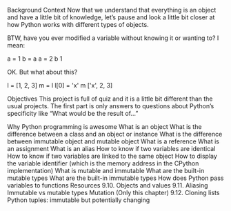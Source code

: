 Background Context
Now that we understand that everything is an object and have a little bit of knowledge, let’s pause and look a little bit closer at how Python works with different types of objects.

BTW, have you ever modified a variable without knowing it or wanting to? I mean:

a = 1 b = a a = 2 b 1

OK. But what about this?

l = [1, 2, 3] m = l l[0] = 'x' m ['x', 2, 3]

Objectives
This project is full of quiz and it is a little bit different than the usual projects. The first part is only answers to questions about Python’s specificity like “What would be the result of…”

Why Python programming is awesome
What is an object
What is the difference between a class and an object or instance
What is the difference between immutable object and mutable object
What is a reference
What is an assignment
What is an alias
How to know if two variables are identical
How to know if two variables are linked to the same object
How to display the variable identifier (which is the memory address in the CPython implementation)
What is mutable and immutable
What are the built-in mutable types
What are the built-in immutable types
How does Python pass variables to functions
Resources
9.10. Objects and values
9.11. Aliasing
Immutable vs mutable types
Mutation (Only this chapter)
9.12. Cloning lists
Python tuples: immutable but potentially changing
